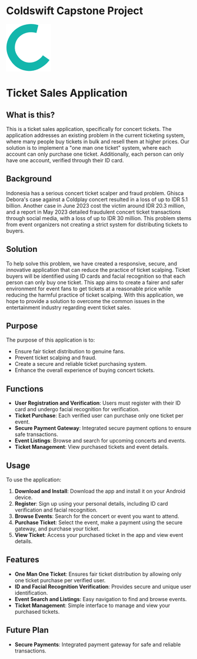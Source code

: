 # Coldswift Capstone Project
![alt text](Logo/transparan.png)

# Ticket Sales Application

## What is this?
This is a ticket sales application, specifically for concert tickets. The application addresses an existing problem in the current ticketing system, where many people buy tickets in bulk and resell them at higher prices. Our solution is to implement a "one man one ticket" system, where each account can only purchase one ticket. Additionally, each person can only have one account, verified through their ID card.

## Background
Indonesia has a serious concert ticket scalper and fraud problem. Ghisca Debora's case against a Coldplay concert resulted in a loss of up to IDR 5.1 billion. Another case in June 2023 cost the victim around IDR 20.3 million, and a report in May 2023 detailed fraudulent concert ticket transactions through social media, with a loss of up to IDR 30 million. This problem stems from event organizers not creating a strict system for distributing tickets to buyers.

## Solution
To help solve this problem, we have created a responsive, secure, and innovative application that can reduce the practice of ticket scalping. Ticket buyers will be identified using ID cards and facial recognition so that each person can only buy one ticket. This app aims to create a fairer and safer environment for event fans to get tickets at a reasonable price while reducing the harmful practice of ticket scalping. With this application, we hope to provide a solution to overcome the common issues in the entertainment industry regarding event ticket sales.

## Purpose
The purpose of this application is to:
- Ensure fair ticket distribution to genuine fans.
- Prevent ticket scalping and fraud.
- Create a secure and reliable ticket purchasing system.
- Enhance the overall experience of buying concert tickets.

## Functions
- **User Registration and Verification**: Users must register with their ID card and undergo facial recognition for verification.
- **Ticket Purchase**: Each verified user can purchase only one ticket per event.
- **Secure Payment Gateway**: Integrated secure payment options to ensure safe transactions.
- **Event Listings**: Browse and search for upcoming concerts and events.
- **Ticket Management**: View purchased tickets and event details.

## Usage
To use the application:

1. **Download and Install**: Download the app and install it on your Android device.
2. **Register**: Sign up using your personal details, including ID card verification and facial recognition.
3. **Browse Events**: Search for the concert or event you want to attend.
4. **Purchase Ticket**: Select the event, make a payment using the secure gateway, and purchase your ticket.
5. **View Ticket**: Access your purchased ticket in the app and view event details.

## Features
- **One Man One Ticket**: Ensures fair ticket distribution by allowing only one ticket purchase per verified user.
- **ID and Facial Recognition Verification**: Provides secure and unique user identification.
- **Event Search and Listings**: Easy navigation to find and browse events.
- **Ticket Management**: Simple interface to manage and view your purchased tickets.

## Future Plan
- **Secure Payments**: Integrated payment gateway for safe and reliable transactions.